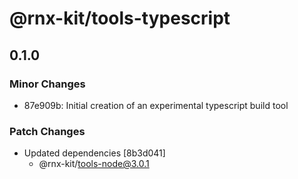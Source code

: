 # @rnx-kit/tools-typescript

## 0.1.0

### Minor Changes

- 87e909b: Initial creation of an experimental typescript build tool

### Patch Changes

- Updated dependencies [8b3d041]
  - @rnx-kit/tools-node@3.0.1
